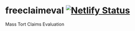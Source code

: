 # freeclaimeval [![Netlify Status](https://api.netlify.com/api/v1/badges/2b0160a5-2706-4fc5-9a98-77cf01ba91e9/deploy-status)](https://app.netlify.com/sites/freeclaimeval/deploys)
Mass Tort Claims Evaluation
